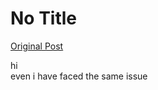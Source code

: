 # No Title

[Original Post](https://discourse.onlinedegree.iitm.ac.in/t/165396/14)

<p>hi<br>
even i have faced the same issue</p>
